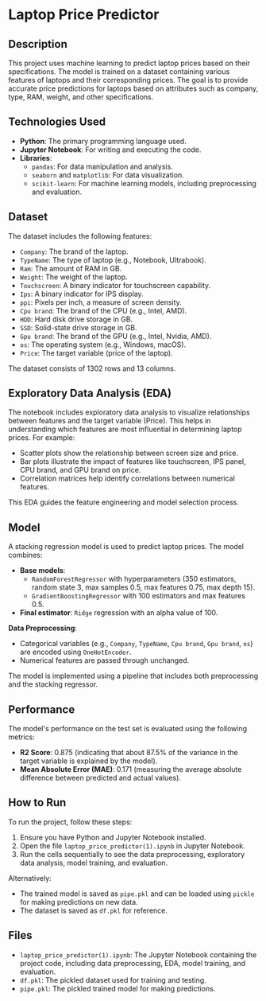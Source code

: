
# Laptop Price Predictor

## Description
This project uses machine learning to predict laptop prices based on their specifications. The model is trained on a dataset containing various features of laptops and their corresponding prices. The goal is to provide accurate price predictions for laptops based on attributes such as company, type, RAM, weight, and other specifications.

## Technologies Used
- **Python**: The primary programming language used.
- **Jupyter Notebook**: For writing and executing the code.
- **Libraries**:
  - `pandas`: For data manipulation and analysis.
  - `seaborn` and `matplotlib`: For data visualization.
  - `scikit-learn`: For machine learning models, including preprocessing and evaluation.

## Dataset
The dataset includes the following features:
- `Company`: The brand of the laptop.
- `TypeName`: The type of laptop (e.g., Notebook, Ultrabook).
- `Ram`: The amount of RAM in GB.
- `Weight`: The weight of the laptop.
- `Touchscreen`: A binary indicator for touchscreen capability.
- `Ips`: A binary indicator for IPS display.
- `ppi`: Pixels per inch, a measure of screen density.
- `Cpu brand`: The brand of the CPU (e.g., Intel, AMD).
- `HDD`: Hard disk drive storage in GB.
- `SSD`: Solid-state drive storage in GB.
- `Gpu brand`: The brand of the GPU (e.g., Intel, Nvidia, AMD).
- `os`: The operating system (e.g., Windows, macOS).
- `Price`: The target variable (price of the laptop).

The dataset consists of 1302 rows and 13 columns.

## Exploratory Data Analysis (EDA)
The notebook includes exploratory data analysis to visualize relationships between features and the target variable (Price). This helps in understanding which features are most influential in determining laptop prices. For example:
- Scatter plots show the relationship between screen size and price.
- Bar plots illustrate the impact of features like touchscreen, IPS panel, CPU brand, and GPU brand on price.
- Correlation matrices help identify correlations between numerical features.

This EDA guides the feature engineering and model selection process.

## Model
A stacking regression model is used to predict laptop prices. The model combines:
- **Base models**:
  - `RandomForestRegressor` with hyperparameters (350 estimators, random state 3, max samples 0.5, max features 0.75, max depth 15).
  - `GradientBoostingRegressor` with 100 estimators and max features 0.5.
- **Final estimator**: `Ridge` regression with an alpha value of 100.

**Data Preprocessing**:
- Categorical variables (e.g., `Company`, `TypeName`, `Cpu brand`, `Gpu brand`, `os`) are encoded using `OneHotEncoder`.
- Numerical features are passed through unchanged.

The model is implemented using a pipeline that includes both preprocessing and the stacking regressor.

## Performance
The model's performance on the test set is evaluated using the following metrics:
- **R2 Score**: 0.875 (indicating that about 87.5% of the variance in the target variable is explained by the model).
- **Mean Absolute Error (MAE)**: 0.171 (measuring the average absolute difference between predicted and actual values).

## How to Run
To run the project, follow these steps:
1. Ensure you have Python and Jupyter Notebook installed.
2. Open the file `laptop_price_predictor(1).ipynb` in Jupyter Notebook.
3. Run the cells sequentially to see the data preprocessing, exploratory data analysis, model training, and evaluation.

Alternatively:
- The trained model is saved as `pipe.pkl` and can be loaded using `pickle` for making predictions on new data.
- The dataset is saved as `df.pkl` for reference.

## Files
- `laptop_price_predictor(1).ipynb`: The Jupyter Notebook containing the project code, including data preprocessing, EDA, model training, and evaluation.
- `df.pkl`: The pickled dataset used for training and testing.
- `pipe.pkl`: The pickled trained model for making predictions.
